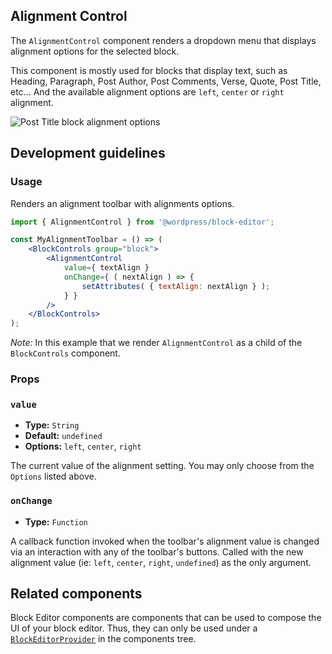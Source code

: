 ## Alignment Control

The `AlignmentControl` component renders a dropdown menu that displays alignment options for the selected block.

This component is mostly used for blocks that display text, such as Heading, Paragraph, Post Author, Post Comments, Verse, Quote, Post Title, etc... And the available alignment options are `left`, `center` or `right` alignment.

![Post Title block alignment options](https://make.wordpress.org/core/files/2020/09/post-title-block-alignment-options.png)

## Development guidelines

### Usage

Renders an alignment toolbar with alignments options.

```jsx
import { AlignmentControl } from '@wordpress/block-editor';

const MyAlignmentToolbar = () => (
	<BlockControls group="block">
		<AlignmentControl
			value={ textAlign }
			onChange={ ( nextAlign ) => {
				setAttributes( { textAlign: nextAlign } );
			} }
		/>
	</BlockControls>
);
```

_Note:_ In this example that we render `AlignmentControl` as a child of the `BlockControls` component.

### Props

### `value`

-   **Type:** `String`
-   **Default:** `undefined`
-   **Options:** `left`, `center`, `right`

The current value of the alignment setting. You may only choose from the `Options` listed above.

### `onChange`

-   **Type:** `Function`

A callback function invoked when the toolbar's alignment value is changed via an interaction with any of the toolbar's buttons. Called with the new alignment value (ie: `left`, `center`, `right`, `undefined`) as the only argument.

## Related components

Block Editor components are components that can be used to compose the UI of your block editor. Thus, they can only be used under a [`BlockEditorProvider`](https://github.com/WordPress/gutenberg/blob/HEAD/packages/block-editor/src/components/provider/README.md) in the components tree.
